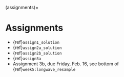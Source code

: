 (assignments)=
# Assignments

* {ref}`assign1_solution`
* {ref}`assign2a_solution`
* {ref}`assign2b_solution`
* {ref}`assign3a`
* Assignment 3b, due Friday, Feb. 16, see bottom of {ref}`week5:longwave_resample`
